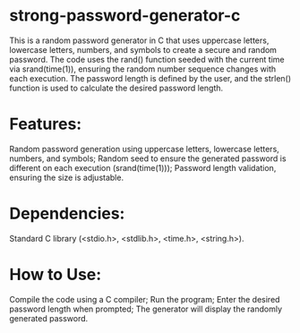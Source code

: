 # strong-password-generator-c
This is a random password generator in C that uses uppercase letters, lowercase letters, numbers, and symbols to create a secure and random password.
The code uses the rand() function seeded with the current time via srand(time(1)), ensuring the random number sequence changes with each execution. The password length is defined by the user, and the strlen() function is used to calculate the desired password length.
# Features:
Random password generation using uppercase letters, lowercase letters, numbers, and symbols;
Random seed to ensure the generated password is different on each execution (srand(time(1)));
Password length validation, ensuring the size is adjustable.
# Dependencies:
Standard C library (<stdio.h>, <stdlib.h>, <time.h>, <string.h>).
# How to Use:
Compile the code using a C compiler;
Run the program;
Enter the desired password length when prompted;
The generator will display the randomly generated password.
